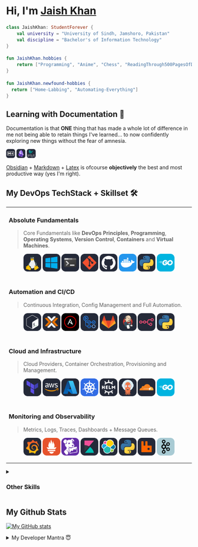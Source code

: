 
# Hi, I'm [Jaish Khan](https://maybejaishkhan.github.io)

```kt
class JaishKhan: StudentForever {
	val university = "University of Sindh, Jamshoro, Pakistan"
	val discipline = "Bachelor's of Information Technology"
}

fun JaishKhan.hobbies {
	return ["Programming", "Anime", "Chess", "ReadingThrough500PagesOfDocumentationCuzWhyNot"]
}

fun JaishKhan.newfound-hobbies {
  return ["Home-Labbing", "Automating-Everything"]
}
```

## Learning with Documentation 📃

Documentation is that **ONE** thing that has made a whole lot of difference in me not being able to retain things I've learned... to now confidently exploring new things without the fear of amnesia.

<img src="./assets/icons/markdown-dark.svg" width="24" height="24" alt=""> <img src="./assets/icons/obsidian-auto.svg" width="24" height="24" alt=""> <img src="./assets/icons/latex-auto.svg" width="24" height="24" alt="">

[Obsidian](https://obsidian.md/) + [Markdown](https://www.markdownguide.org/) + [Latex](https://www.latex-project.org/get/) is ofcourse **objectively** the best and most productive way (yes I'm right).

## My DevOps TechStack + Skillset 🛠️

<table>
<tr>
  <td valign="top" width="50%">

### Absolute Fundamentals

> Core Fundamentals like **DevOps Principles**, **Programming**, **Operating Systems**, **Version Control**, **Containers** and **Virtual Machines**.

<p align="center">
  <img src="./assets/icons/linux-auto.svg" width="48" height="48" alt="">
  <img src="./assets/icons/windows-auto.svg" width="48" height="48" alt="">
  <img src="./assets/icons/terminal-auto.svg" width="48" height="48" alt="">
  <img src="./assets/icons/git-auto.svg" width="48" height="48" alt="">
  <img src="./assets/icons/github-auto.svg" width="48" height="48" alt="">
  <img src="./assets/icons/docker.svg" width="48" height="48" alt="">
  <img src="./assets/icons/python-auto.svg" width="48" height="48" alt="">
  <img src="./assets/icons/golang.svg" width="48" height="48" alt="">
</p>

  </td>
</tr>
<tr>
  <td valign="top">

### Automation and CI/CD

> Continuous Integration, Config Management and Full Automation.

<p align="center">
  <img src="./assets/icons/bash-auto.svg" width="48" height="48" alt="">
  <img src="./assets/icons/proxmox-auto.svg" width="48" height="48" alt="">
  <img src="./assets/icons/ansible.svg" width="48" height="48" alt="">
  <img src="./assets/icons/githubactions-auto.svg" width="48" height="48" alt="">
  <img src="./assets/icons/gitlab-auto.svg" width="48" height="48" alt="">
  <img src="./assets/icons/jenkins-auto.svg" width="48" height="48" alt="">
  <img src="./assets/icons/n8n-auto.svg" width="48" height="48" alt="">
  <img src="./assets/icons/python-auto.svg" width="48" height="48" alt="">
</p>

  </td>
</tr>
<tr>
  <td valign="top">

### Cloud and Infrastructure

> Cloud Providers, Container Orchestration, Provisioning and Management.

<p align="center">
  <img src="./assets/icons/terraform-auto.svg" width="48" height="48" alt="">
  <img src="./assets/icons/aws-auto.svg" width="48" height="48" alt="">
    <img src="./assets/icons/azure-auto.svg" width="48" height="48" alt="">
  <img src="./assets/icons/kubernetes.svg" width="48" height="48" alt="">
  <img src="./assets/icons/helm-auto.svg" width="48" height="48" alt="">
  <img src="./assets/icons/argocd-auto.svg" width="48" height="48" alt="">
  <img src="./assets/icons/cloudflare-auto.svg" width="48" height="48" alt="">
  <img src="./assets/icons/golang.svg" width="48" height="48" alt="">
</p>

  </td>
</tr>
<tr>
  <td valign="top">

### Monitoring and Observability

> Metrics, Logs, Traces, Dashboards + Message Queues.

<p align="center">
  <img src="./assets/icons/grafana-auto.svg" width="48" height="48" alt="">
  <img src="./assets/icons/prometheus.svg" width="48" height="48" alt="">
    <img src="./assets/icons/datadog.svg" width="48" height="48" alt="">
  <img src="./assets/icons/kibana-auto.svg" width="48" height="48" alt="">
  <img src="./assets/icons/elasticsearch-auto.svg" width="48" height="48" alt="">
  <img src="./assets/icons/python-auto.svg" width="48" height="48" alt="">
  <img src="./assets/icons/rabbitmq-auto.svg" width="48" height="48" alt="">
  <img src="./assets/icons/kafka.svg" width="48" height="48" alt="">
</p>

  </td>
</tr>
</table>

<details>
  <summary><h3>Other Skills</h3></summary>

### 🌐 WebDev

Most familiar with it and have created many, many websites/apps.

<p align="center">
	<img src="https://skillicons.dev/icons?i=html,css,js,ts,react,tailwind,nodejs,nextjs,astro,postgres,mongodb,redis"
</p>

  </td>

<td valign="top" width="50%">

### 📱 AndroidDev

I find it the most friction-less and fruitful to work with.

<p align="center">
	<img src="https://skillicons.dev/icons?i=androidstudio,kotlin,ktor,java,gradle,sqlite,dart,flutter"
</p>

  </td>
</details>

## My Github Stats

[![My GitHub stats](https://github-readme-stats.vercel.app/api?username=maybejaishkhan)](https://github.com/maybejaishkhan/github-readme-stats)

<details>
  <summary>My Developer Mantra 😇</summary>

  *"Embrace the bugs, cherish the commits, and always remember: even semicolons deserve a second chance."*
  
</details>



